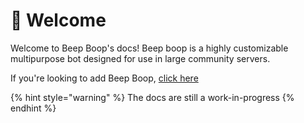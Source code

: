 # 👋 Welcome

Welcome to Beep Boop's docs! Beep boop is a highly customizable multipurpose bot designed for use in large community servers.

If you're looking to add Beep Boop, [click here](https://beep.trtle.xyz/add)

{% hint style="warning" %}
The docs are still a work-in-progress
{% endhint %}

